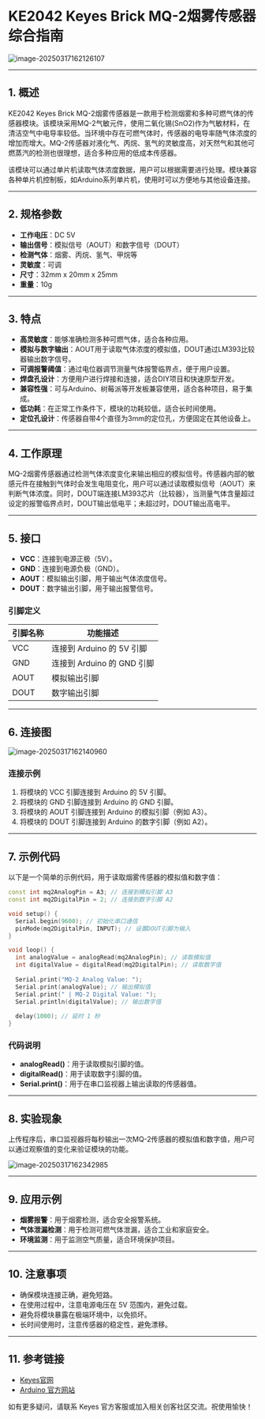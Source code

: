 # KE2042 Keyes Brick MQ-2烟雾传感器综合指南

![image-20250317162126107](media/image-20250317162126107.png)

---

## 1. 概述
KE2042 Keyes Brick MQ-2烟雾传感器是一款用于检测烟雾和多种可燃气体的传感器模块。该模块采用MQ-2气敏元件，使用二氧化锡(SnO2)作为气敏材料，在清洁空气中电导率较低。当环境中存在可燃气体时，传感器的电导率随气体浓度的增加而增大。MQ-2传感器对液化气、丙烷、氢气的灵敏度高，对天然气和其他可燃蒸汽的检测也很理想，适合多种应用的低成本传感器。

该模块可以通过单片机读取气体浓度数据，用户可以根据需要进行处理。模块兼容各种单片机控制板，如Arduino系列单片机，使用时可以方便地与其他设备连接。

---

## 2. 规格参数
- **工作电压**：DC 5V  
- **输出信号**：模拟信号（AOUT）和数字信号（DOUT）  
- **检测气体**：烟雾、丙烷、氢气、甲烷等  
- **灵敏度**：可调  
- **尺寸**：32mm x 20mm x 25mm  
- **重量**：10g  

---

## 3. 特点
- **高灵敏度**：能够准确检测多种可燃气体，适合各种应用。
- **模拟与数字输出**：AOUT用于读取气体浓度的模拟值，DOUT通过LM393比较器输出数字信号。
- **可调报警阈值**：通过电位器调节测量气体报警临界点，便于用户设置。
- **焊盘孔设计**：方便用户进行焊接和连接，适合DIY项目和快速原型开发。
- **兼容性强**：可与Arduino、树莓派等开发板兼容使用，适合各种项目，易于集成。
- **低功耗**：在正常工作条件下，模块的功耗较低，适合长时间使用。
- **定位孔设计**：传感器自带4个直径为3mm的定位孔，方便固定在其他设备上。

---

## 4. 工作原理
MQ-2烟雾传感器通过检测气体浓度变化来输出相应的模拟信号。传感器内部的敏感元件在接触到气体时会发生电阻变化，用户可以通过读取模拟信号（AOUT）来判断气体浓度。同时，DOUT端连接LM393芯片（比较器），当测量气体含量超过设定的报警临界点时，DOUT输出低电平；未超过时，DOUT输出高电平。

---

## 5. 接口
- **VCC**：连接到电源正极（5V）。
- **GND**：连接到电源负极（GND）。
- **AOUT**：模拟输出引脚，用于输出气体浓度信号。
- **DOUT**：数字输出引脚，用于输出报警信号。

### 引脚定义
| 引脚名称 | 功能描述                     |
|----------|------------------------------|
| VCC      | 连接到 Arduino 的 5V 引脚   |
| GND      | 连接到 Arduino 的 GND 引脚  |
| AOUT     | 模拟输出引脚                |
| DOUT     | 数字输出引脚                |

---

## 6. 连接图
![image-20250317162140960](media/image-20250317162140960.png)

### 连接示例
1. 将模块的 VCC 引脚连接到 Arduino 的 5V 引脚。
2. 将模块的 GND 引脚连接到 Arduino 的 GND 引脚。
3. 将模块的 AOUT 引脚连接到 Arduino 的模拟引脚（例如 A3）。
4. 将模块的 DOUT 引脚连接到 Arduino 的数字引脚（例如 A2）。

---

## 7. 示例代码
以下是一个简单的示例代码，用于读取烟雾传感器的模拟值和数字值：
```cpp
const int mq2AnalogPin = A3; // 连接到模拟引脚 A3
const int mq2DigitalPin = 2; // 连接到数字引脚 A2

void setup() {
  Serial.begin(9600); // 初始化串口通信
  pinMode(mq2DigitalPin, INPUT); // 设置DOUT引脚为输入
}

void loop() {
  int analogValue = analogRead(mq2AnalogPin); // 读取模拟值
  int digitalValue = digitalRead(mq2DigitalPin); // 读取数字值
  
  Serial.print("MQ-2 Analog Value: ");
  Serial.print(analogValue); // 输出模拟值
  Serial.print(" | MQ-2 Digital Value: ");
  Serial.println(digitalValue); // 输出数字值
  
  delay(1000); // 延时 1 秒
}
```

### 代码说明
- **analogRead()**：用于读取模拟引脚的值。
- **digitalRead()**：用于读取数字引脚的值。
- **Serial.print()**：用于在串口监视器上输出读取的传感器值。

---

## 8. 实验现象
上传程序后，串口监视器将每秒输出一次MQ-2传感器的模拟值和数字值，用户可以通过观察值的变化来验证模块的功能。

![image-20250317162342985](media/image-20250317162342985.png)

---

## 9. 应用示例
- **烟雾报警**：用于烟雾检测，适合安全报警系统。
- **气体泄漏检测**：用于检测可燃气体泄漏，适合工业和家庭安全。
- **环境监测**：用于监测空气质量，适合环境保护项目。

---

## 10. 注意事项
- 确保模块连接正确，避免短路。
- 在使用过程中，注意电源电压在 5V 范围内，避免过载。
- 避免将模块暴露在极端环境中，以免损坏。
- 长时间使用时，注意传感器的稳定性，避免漂移。

---

## 11. 参考链接
- [Keyes官网](http://www.keyes-robot.com/)
- [Arduino 官方网站](https://www.arduino.cc)  

如有更多疑问，请联系 Keyes 官方客服或加入相关创客社区交流。祝使用愉快！